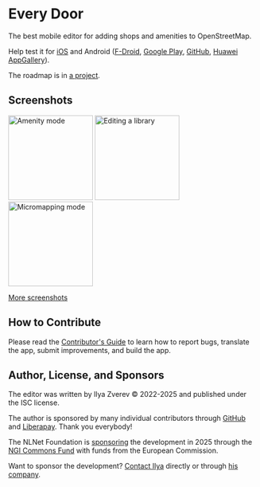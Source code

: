 # Every Door

The best mobile editor for adding shops and amenities to OpenStreetMap.

Help test it for [iOS](https://apps.apple.com/app/every-door/id1621945342) and
Android ([F-Droid](https://f-droid.org/packages/info.zverev.ilya.every_door/), [Google Play](https://play.google.com/store/apps/details?id=info.zverev.ilya.every_door), [GitHub](https://github.com/Zverik/every_door/releases/latest), [Huawei AppGallery](https://appgallery.cloud.huawei.com/app/C109364057)).

The roadmap is in [a project](https://github.com/users/Zverik/projects/1/views/2).

## Screenshots
<img src="https://user-images.githubusercontent.com/25514836/183449814-38caa70f-9fb3-4ccb-b188-d13251b86352.jpg" width="170" alt="Amenity mode"/> <img src="https://user-images.githubusercontent.com/25514836/183450365-fc21e680-168f-479b-9195-0dd77297e47c.jpg" width="170" alt="Editing a library"/> <img src="https://user-images.githubusercontent.com/25514836/183449966-995ad572-b8f4-472b-b958-584f552e8a46.jpg" width="170" alt="Micromapping mode"/>

[More screenshots](https://wiki.openstreetmap.org/wiki/Every_Door)

## How to Contribute

Please read the [Contributor's Guide](https://every-door.app/develop/) to learn how
to report bugs, translate the app, submit improvements, and build the app.

## Author, License, and Sponsors

The editor was written by Ilya Zverev © 2022-2025 and published under the ISC license.

The author is sponsored by many individual contributors through [GitHub](https://github.com/sponsors/Zverik)
and [Liberapay](https://liberapay.com/zverik). Thank you everybody!

The NLNet Foundation is [sponsoring](https://nlnet.nl/project/EveryDoor/) the development in 2025
through the [NGI Commons Fund](https://nlnet.nl/commonsfund) with funds from the European Commission.

Want to sponsor the development? [Contact Ilya](mailto:ilya@zverev.info) directly or through
[his company](https://avatudkaart.ee/).
